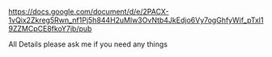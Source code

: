 https://docs.google.com/document/d/e/2PACX-1vQix2Zkreg5Rwn_nf1Pj5h844H2uMlw3OvNtb4JkEdjo6Vy7ogGhfyWif_pTxl19ZZMCpCE8fkoY7jb/pub

All Details
please ask me if you need any things